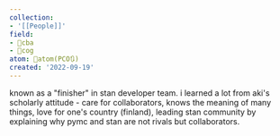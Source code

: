 ```yaml
---
collection:
- '[[People]]'
field:
- 🐅cba
- 👾cog
atom: 🧭atom(PCO🔃)
created: '2022-09-19'
---
```


known as a "finisher" in stan developer team. i learned a lot from aki's scholarly attitude - care for collaborators, knows the meaning of many things, love for one's country (finland), leading stan community by explaining why pymc and stan are not rivals but collaborators. 